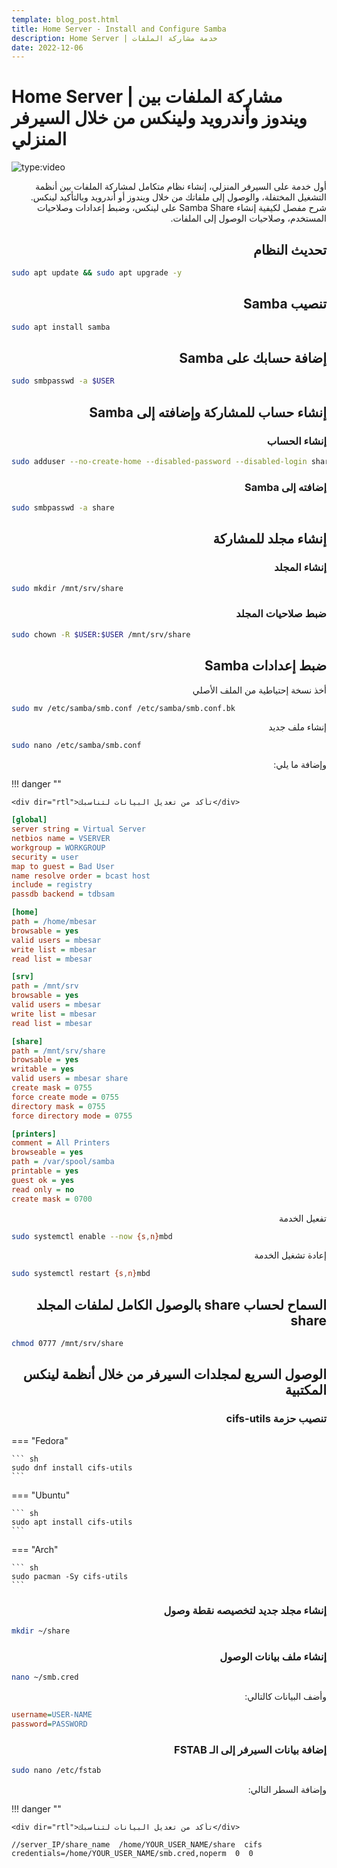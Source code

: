 ```yaml
---
template: blog_post.html
title: Home Server - Install and Configure Samba
description: Home Server | خدمة مشاركة الملفات
date: 2022-12-06
---
```


# Home Server | مشاركة الملفات بين ويندوز وأندرويد ولينكس من خلال السيرفر المنزلي

![type:video](https://www.youtube.com/embed/ZeeaScxN3ZQ)

<div dir="rtl">
أول خدمة على السيرفر المنزلي، إنشاء نظام متكامل لمشاركة الملفات بين أنظمة التشغيل المختفلة، والوصول إلى ملفاتك من خلال ويندوز أو أندرويد وبالتأكيد لينكس.
</div>
<div dir="rtl">
شرح مفصل لكيفية إنشاء Samba Share على لينكس، وضبط إعدادات وصلاحيات المستخدم، وصلاحيات الوصول إلى الملفات.
</div>

<p hidden>#more</p>

## <div dir="rtl">تحديث النظام</div>

```sh
sudo apt update && sudo apt upgrade -y
```

## <div dir="rtl">تنصيب Samba</div>

```sh
sudo apt install samba
```

## <div dir="rtl">إضافة حسابك على Samba</div>

```sh
sudo smbpasswd -a $USER
```

## <div dir="rtl">إنشاء حساب للمشاركة وإضافته إلى Samba</div>

### <div dir="rtl">إنشاء الحساب</div>

```sh
sudo adduser --no-create-home --disabled-password --disabled-login share
```

### <div dir="rtl">إضافته إلى Samba</div>

```sh
sudo smbpasswd -a share
```

## <div dir="rtl">إنشاء مجلد للمشاركة</div>

### <div dir="rtl">إنشاء المجلد</div>

```sh
sudo mkdir /mnt/srv/share
```

### <div dir="rtl">ضبط صلاحيات المجلد</div>

```sh
sudo chown -R $USER:$USER /mnt/srv/share
```

## <div dir="rtl">ضبط إعدادات Samba</div>

<div dir="rtl">أخذ نسخة إحتياطية من الملف الأصلي</div>

```sh
sudo mv /etc/samba/smb.conf /etc/samba/smb.conf.bk
```

<div dir="rtl">إنشاء ملف جديد</div>

```sh
sudo nano /etc/samba/smb.conf
```

<div dir="rtl">وإضافة ما يلي:</div>

!!! danger ""

    <div dir="rtl">تأكد من تعديل البيانات لتناسبك</div>

``` ini title="smb.conf"
[global]
server string = Virtual Server
netbios name = VSERVER
workgroup = WORKGROUP
security = user
map to guest = Bad User
name resolve order = bcast host
include = registry
passdb backend = tdbsam

[home]
path = /home/mbesar
browsable = yes
valid users = mbesar
write list = mbesar
read list = mbesar

[srv]
path = /mnt/srv
browsable = yes
valid users = mbesar
write list = mbesar
read list = mbesar

[share]
path = /mnt/srv/share
browsable = yes
writable = yes
valid users = mbesar share
create mask = 0755
force create mode = 0755
directory mask = 0755
force directory mode = 0755

[printers]
comment = All Printers
browseable = yes
path = /var/spool/samba
printable = yes
guest ok = yes
read only = no
create mask = 0700
```

<div dir="rtl">تفعيل الخدمة</div>

```sh
sudo systemctl enable --now {s,n}mbd
```

<div dir="rtl">إعادة تشغيل الخدمة</div>

```sh
sudo systemctl restart {s,n}mbd
```

## <div dir="rtl">السماح لحساب share بالوصول الكامل لملفات المجلد share</div>

```sh
chmod 0777 /mnt/srv/share
```

## <div dir="rtl">الوصول السريع لمجلدات السيرفر من خلال أنظمة لينكس المكتبية</div>

### <div dir="rtl">تنصيب حزمة cifs-utils</div>

=== "Fedora"

    ``` sh
    sudo dnf install cifs-utils
    ```

=== "Ubuntu"

    ``` sh
    sudo apt install cifs-utils
    ```

=== "Arch"

    ``` sh
    sudo pacman -Sy cifs-utils
    ```

### <div dir="rtl">إنشاء مجلد جديد لتخصيصه نقطة وصول</div>

```sh
mkdir ~/share
```

### <div dir="rtl">إنشاء ملف بيانات الوصول</div>

```sh
nano ~/smb.cred
```

<div dir="rtl">وأضف البيانات كالتالي:</div>

``` ini title="smb.cred"
username=USER-NAME
password=PASSWORD
```

### <div dir="rtl">إضافة بيانات السيرفر إلى الـ FSTAB</div>

```sh
sudo nano /etc/fstab
```

<div dir="rtl">وإضافة السطر التالي:</div>

!!! danger ""

    <div dir="rtl">تأكد من تعديل البيانات لتناسبك</div>

``` title="fstab"
//server_IP/share_name  /home/YOUR_USER_NAME/share  cifs  credentials=/home/YOUR_USER_NAME/smb.cred,noperm  0  0
```